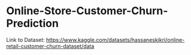 # Online-Store-Customer-Churn-Prediction

Link to Dataset: https://www.kaggle.com/datasets/hassaneskikri/online-retail-customer-churn-dataset/data
